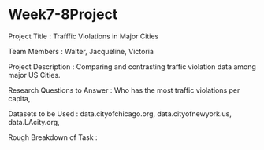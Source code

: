 # Week7-8Project
Project Title : Trafffic Violations in Major Cities

Team Members : Walter, Jacqueline, Victoria

Project Description : Comparing and contrasting traffic violation data among major US Cities. 

Research Questions to Answer : Who has the most traffic violations per capita, 

Datasets to be Used : data.cityofchicago.org, data.cityofnewyork.us, data.LAcity.org, 

Rough Breakdown of Task : 

